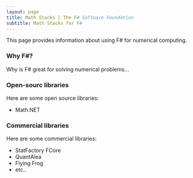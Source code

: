 ```yaml
---
layout: page
title: Math Stacks | The F# Software Foundation
subtitle: Math Stacks for F#
---
```


This page provides information about using F# for numerical computing.

### Why F#?

Why is F# great for solving numerical problems...

### Open-sourc libraries

Here are some open source libraries:

 * Math.NET


### Commercial libraries

Here are some commercial libraries:

 * StatFactory FCore
 * QuantAlea
 * Flying Frog
 * etc..


